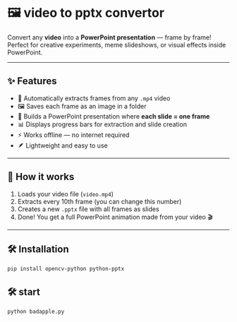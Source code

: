 # 🖼️ video to pptx convertor

Convert any **video** into a **PowerPoint presentation** — frame by frame!  
Perfect for creative experiments, meme slideshows, or visual effects inside PowerPoint.

---

## ✨ Features

- 🎥 Automatically extracts frames from any `.mp4` video  
- 🖼️ Saves each frame as an image in a folder  
- 🧩 Builds a PowerPoint presentation where **each slide = one frame**  
- 📊 Displays progress bars for extraction and slide creation  
- ⚡ Works offline — no internet required  
- 🪶 Lightweight and easy to use  

---

## 🧠 How it works

1. Loads your video file (`video.mp4`)  
2. Extracts every 10th frame (you can change this number)  
3. Creates a new `.pptx` file with all frames as slides  
4. Done! You get a full PowerPoint animation made from your video 🎬  

---

## 🛠️ Installation

```bash
pip install opencv-python python-pptx
```

## 🛠️ start

```bash
python badapple.py
